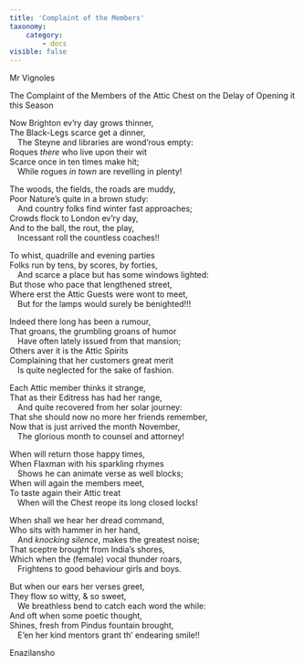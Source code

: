 ```yaml
---
title: 'Complaint of the Members'
taxonomy:
    category:
        - docs
visible: false
---
```


<div class="author">Mr Vignoles</div>

<span class="title">The Complaint of the Members of the Attic Chest on the Delay of Opening it this Season</span>

Now Brighton ev’ry day grows thinner,  
The Black-Legs scarce get a dinner,  
&emsp;The Steyne and libraries are wond’rous empty:  
Roques *there* who live upon their wit  
Scarce once in ten times make hit;  
&emsp;While rogues *in town* are revelling in plenty!  
  
The woods, the fields, the roads are muddy,  
Poor Nature’s quite in a brown study:  
&emsp;And country folks find winter fast approaches;  
Crowds flock to London ev’ry day,  
And to the ball, the rout, the play,  
&emsp;Incessant roll the countless coaches!!  
  
To whist, quadrille and evening parties  
Folks run by tens, by scores, by forties,  
&emsp;And scarce a place but has some windows lighted:  
But those who pace that lengthened street,  
Where erst the Attic Guests were wont to meet,  
&emsp;But for the lamps would surely be benighted!!!  
   
Indeed there long has been a rumour,  
That groans, the grumbling groans of humor  
&emsp;Have often lately issued from that mansion;  
Others aver it is the Attic Spirits  
Complaining that her customers great merit  
&emsp;Is quite neglected for the sake of fashion.  
  
Each Attic member thinks it strange,  
That as their Editress has had her range,  
&emsp;And quite recovered from her solar journey:  
That she should now no more her friends remember,  
Now that is just arrived the month November,  
&emsp;<span data-tippy="November" class="green">The</span> glorious month to counsel and attorney!  
  
When will return those happy times,  
When Flaxman with his sparkling rhymes  
&emsp;Shows he can animate verse as well blocks;  
When will again the members meet,  
To taste again their Attic treat  
&emsp;When will the Chest reope its long closed locks!  
  
When shall we hear her dread command,  
Who sits with hammer in her hand,  
&emsp;And *knocking silence*, makes the greatest noise;  
That sceptre brought from India’s shores,  
Which when the (female) vocal thunder roars,  
&emsp;Frightens to good behaviour girls and boys.  
   
But when our ears her verses greet,  
They flow so witty, & so sweet,  
&emsp;We breathless bend to catch each word the while:  
And oft when some poetic thought,  
Shines, fresh from Pindus fountain brought,  
&emsp;E’en her kind mentors grant th’ endearing smile!!  
  
Enazilansho
